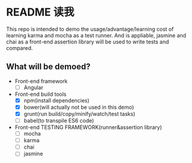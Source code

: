 # README 读我

This repo is intended to demo the usage/advantage/learning cost of learning karma and mocha as a test runner. And is appliable, jasmine and chai as a front-end assertion library will be used to write tests and compared.

## What will be demoed?

* Front-end framework
	* [ ] Angular
* Front-end build tools
	* [x] npm(install dependencies)
	* [x] bower(will actually not be used in this demo)
	* [x] grunt(run build/copy/minify/watch/test tasks)
	* [ ] babel(to transpile ES6 code)
* Front-end TESTING FRAMEWORK(runner&assertion library)
	* [ ] mocha
	* [ ] karma
	* [ ] chai
	* [ ] jasmine
